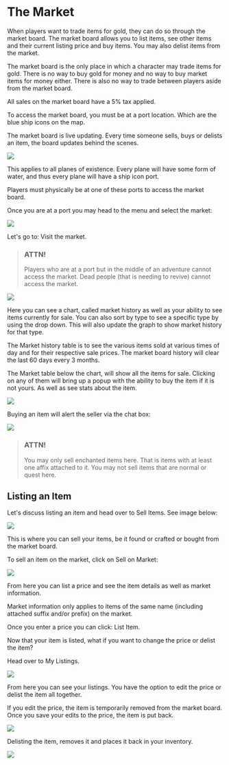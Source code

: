 # The Market

When players want to trade items for gold, they can do so through the market board. The market board allows you to list items, see other items and their current listing price and buy items. You may also delist items from the market.

The market board is the only place in which a character may trade items for gold. There is no way to buy gold for money and no way to buy market items for money either. There is also no way to trade between players aside from the market board.

All sales on the market board have a 5% tax applied.

To access the market board, you must be at a port location. Which are the blue ship icons on the map.

The market board is live updating. Every time someone sells, buys or delists an item, the board updates behind the scenes.

<div class="gallery mb-4">
    <a href="/storage/info/market-board/images/player-on-port.png" class="glightbox">
        <img src="/storage/info/market-board/images/player-on-port.png" class="img-fluid" />
    </a>
</div>

This applies to all planes of existence. Every plane will have some form of water, and thus every plane will have a ship icon port.

Players must physically be at one of these ports to access the market board.

Once you are at a port you may head to the menu and select the market:

<div class="gallery mb-4">
    <a href="/storage/info/market-board/images/market-menu.png" class="glightbox">
        <img src="/storage/info/market-board/images/market-menu.png" class="img-fluid" />
    </a>
</div>

Let's go to: Visit the market.

> ### ATTN!
>
> Players who are at a port but in the middle of an adventure cannot access the market. Dead people (that is needing to revive) cannot access the market.

<div class="gallery mb-4">
    <a href="/storage/info/market-board/images/market-board.png" class="glightbox">
        <img src="/storage/info/market-board/images/market-board.png" class="img-fluid" />
    </a>
</div>

Here you can see a chart, called market history as well as your ability to see items currently for sale. You can also sort by type to see a specific type by using the drop down. This will also update the graph to show market history for that type.

The Market history table is to see the various items sold at various times of day and for their respective sale prices. The market board history will clear the last 60 days every 3 months.

The Market table below the chart, will show all the items for sale. Clicking on any of them will bring up a popup with the ability to buy the item if it is not yours. As well as see stats about the item.

<div class="gallery mb-4">
    <a href="/storage/info/market-board/images/purchase-modal.png" class="glightbox">
        <img src="/storage/info/market-board/images/purchase-modal.png" class="img-fluid" />
    </a>
</div>

Buying an item will alert the seller via the chat box:

<div class="gallery mb-4">
    <a href="/storage/info/market-board/images/your-item-sold.png" class="glightbox">
        <img src="/storage/info/market-board/images/your-item-sold.png" class="img-fluid" />
    </a>
</div>

> ### ATTN!
>
> You may only sell enchanted items here. That is items with at least one affix attached to it. You may not sell items that are normal or quest here.

## Listing an Item

Let&#39;s discuss listing an item and head over to Sell Items. See image below:

<div class="gallery mb-4">
    <a href="/storage/info/market-board/images/market-menu.png" class="glightbox">
        <img src="/storage/info/market-board/images/market-menu.png" class="img-fluid" />
    </a>
</div>

This is where you can sell your items, be it found or crafted or bought from the market board.

To sell an item on the market, click on Sell on Market:

<div class="gallery mb-4">
    <a href="/storage/info/market-board/images/sell-items.png" class="glightbox">
        <img src="/storage/info/market-board/images/sell-items.png" class="img-fluid" />
    </a>
</div>

From here you can list a price and see the item details as well as market information.

Market information only applies to items of the same name (including attached suffix and/or prefix) on the market.

Once you enter a price you can click: List Item.

Now that your item is listed, what if you want to change the price or delist the item?

Head over to My Listings.

<div class="gallery mb-4">
    <a href="/storage/info/market-board/images/my-listings.png" class="glightbox">
        <img src="/storage/info/market-board/images/my-listings.png" class="img-fluid" />
    </a>
</div>

From here you can see your listings. You have the option to edit the price or delist the item all together.

If you edit the price, the item is temporarily removed from the market board. Once you save your edits to the price, the item is put back.

<div class="gallery mb-4">
    <a href="/storage/info/market-board/images/editing-listing.png" class="glightbox">
        <img src="/storage/info/market-board/images/editing-listing.png" class="img-fluid" />
    </a>
</div>

Delisting the item, removes it and places it back in your inventory.

<div class="gallery mb-4">
    <a href="/storage/info/market-board/images/are-you-sure-delisting.png" class="glightbox">
        <img src="/storage/info/market-board/images/are-you-sure-delisting.png" class="img-fluid" />
    </a>
</div>
